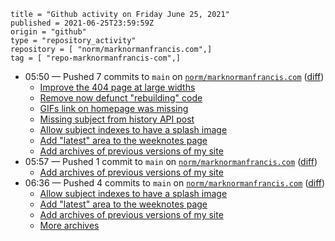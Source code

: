 ```
title = "Github activity on Friday June 25, 2021"
published = 2021-06-25T23:59:59Z
origin = "github"
type = "repository_activity"
repository = [ "norm/marknormanfrancis.com",]
tag = [ "repo-marknormanfrancis-com",]
```

* 05:50 — Pushed 7 commits to `main` on [`norm/marknormanfrancis.com`](https://github.com/norm/marknormanfrancis.com) ([diff](https://github.com/norm/marknormanfrancis.com/compare/6ec4e371ab4aed7cb5e32a8d6bc9292e93a504aa..d809561f8a4c45f9fa9900469027d99871200cd3))
  * [Improve the 404 page at large widths](https://github.com/norm/marknormanfrancis.com/commit/41ee3f76ba6c00fac51c8be49e1c57147c68611e)
  * [Remove now defunct "rebuilding" code](https://github.com/norm/marknormanfrancis.com/commit/eb0ca5703fbe30cd94b35c8543a49bea88f83165)
  * [GIFs link on homepage was missing](https://github.com/norm/marknormanfrancis.com/commit/0c18a7e0601117ded8f6a19ae98d5782b1758476)
  * [Missing subject from history API post](https://github.com/norm/marknormanfrancis.com/commit/6d49a1233ea34fcb35e01853b9c53d41b95e31b3)
  * [Allow subject indexes to have a splash image](https://github.com/norm/marknormanfrancis.com/commit/f28cdbd511bb987e5cf3beb053e25c805049633b)
  * [Add "latest" area to the weeknotes page](https://github.com/norm/marknormanfrancis.com/commit/1736a48edb06988ff28d153e43f73ee52bf42cdb)
  * [Add archives of previous versions of my site](https://github.com/norm/marknormanfrancis.com/commit/d809561f8a4c45f9fa9900469027d99871200cd3)
* 05:57 — Pushed 1 commit to `main` on [`norm/marknormanfrancis.com`](https://github.com/norm/marknormanfrancis.com) ([diff](https://github.com/norm/marknormanfrancis.com/compare/d809561f8a4c45f9fa9900469027d99871200cd3..10923e9683f31c74880f404cd5e9ae5fdf9a7b84))
  * [Add archives of previous versions of my site](https://github.com/norm/marknormanfrancis.com/commit/10923e9683f31c74880f404cd5e9ae5fdf9a7b84)
* 06:36 — Pushed 4 commits to `main` on [`norm/marknormanfrancis.com`](https://github.com/norm/marknormanfrancis.com) ([diff](https://github.com/norm/marknormanfrancis.com/compare/10923e9683f31c74880f404cd5e9ae5fdf9a7b84..7b76eada67cf2ad5bf9ea824e99f49aa38122bf9))
  * [Allow subject indexes to have a splash image](https://github.com/norm/marknormanfrancis.com/commit/0eda9b16bb74ea2288430cd1dd7644e94120c34b)
  * [Add "latest" area to the weeknotes page](https://github.com/norm/marknormanfrancis.com/commit/cd1c17219a6206556733b9808ff41ac1949566fc)
  * [Add archives of previous versions of my site](https://github.com/norm/marknormanfrancis.com/commit/9ee7b3fb44154685bd9ff5ea0edcde06d40d35ab)
  * [More archives](https://github.com/norm/marknormanfrancis.com/commit/7b76eada67cf2ad5bf9ea824e99f49aa38122bf9)
